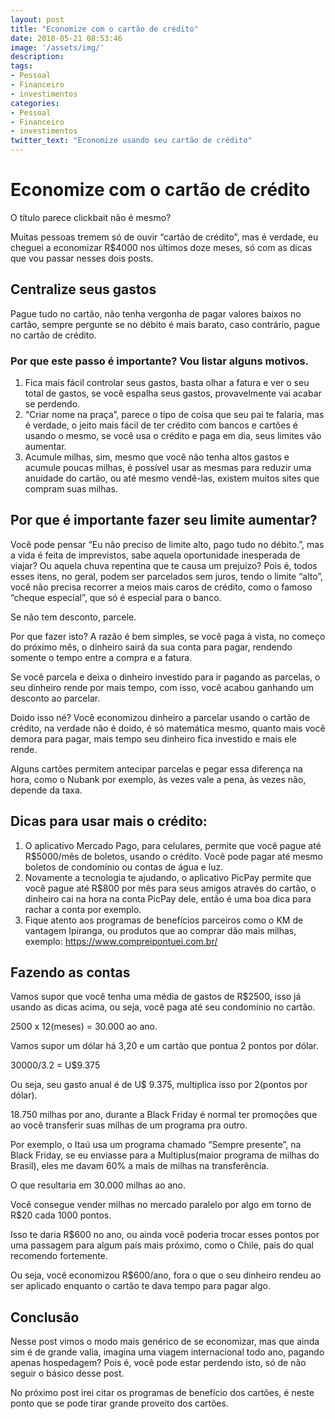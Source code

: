 ```yaml
---
layout: post
title: "Economize com o cartão de crédito"
date: 2018-05-21 08:53:46
image: '/assets/img/'
description:
tags:
- Pessoal
- Financeiro
- investimentos
categories:
- Pessoal
- Financeiro
- investimentos
twitter_text: "Economize usando seu cartão de crédito"
---
```

# Economize com o cartão de crédito

O título parece clickbait não é mesmo?

Muitas pessoas tremem só de ouvir “cartão de crédito”,  mas é verdade, eu cheguei a economizar R$4000 nos últimos doze meses, só com as dicas que vou passar nesses dois posts.

## Centralize seus gastos

Pague tudo no cartão, não tenha vergonha de pagar valores baixos no cartão, sempre pergunte se no débito é mais barato, caso contrário, pague no cartão de crédito.

### Por que este passo é importante? Vou listar alguns motivos.

1. Fica mais fácil controlar seus gastos, basta olhar a fatura e ver o seu total de gastos, se você espalha seus gastos, provavelmente vai acabar se perdendo.
2. “Criar nome na praça”,  parece o tipo de coisa que seu pai te falaria, mas é verdade, o jeito mais fácil de ter crédito com bancos e cartões é usando o mesmo, se você usa o crédito e paga em dia, seus limites vão aumentar.
3. Acumule milhas, sim, mesmo que você não tenha altos gastos e acumule poucas milhas, é possível usar as mesmas para reduzir uma anuidade do cartão, ou até mesmo vendê-las, existem muitos sites que compram suas milhas.


## Por que é importante fazer seu limite aumentar?

Você pode pensar “Eu não preciso de limite alto, pago tudo no débito.”, mas a vida é feita de imprevistos, sabe aquela oportunidade inesperada de viajar? Ou aquela chuva repentina que te causa um prejuízo? Pois é, todos esses itens, no geral, podem ser parcelados sem juros, tendo o limite “alto”, você não precisa recorrer a meios mais caros de crédito, como o famoso “cheque especial”, que só é especial para o banco.

Se não tem desconto, parcele.

Por que fazer isto? A razão é bem simples, se você paga à vista, no começo do próximo mês, o dinheiro sairá da sua conta para pagar, rendendo somente o tempo entre a compra e a fatura.

Se você parcela e deixa o dinheiro investido para ir pagando as parcelas, o seu dinheiro rende por mais tempo, com isso, você acabou ganhando um desconto ao parcelar.

Doido isso né? Você economizou dinheiro a parcelar usando o cartão de crédito, na verdade não é doido, é só matemática mesmo, quanto mais você demora para pagar, mais tempo seu dinheiro fica investido e mais ele rende.

Alguns cartões permitem antecipar parcelas e pegar essa diferença na hora, como o Nubank por exemplo, às vezes vale a pena, às vezes não, depende da taxa.

## Dicas para usar mais o crédito:

1. O aplicativo Mercado Pago, para celulares, permite que você pague até R$5000/mês de boletos, usando o crédito. Você pode pagar até mesmo boletos de condomínio ou contas de água e luz.
2. Novamente a tecnologia te ajudando, o aplicativo PicPay permite que você pague até R$800 por mês para seus amigos através do cartão, o dinheiro cai na hora na conta PicPay dele, então é uma boa dica para rachar a conta por exemplo.
3. Fique atento aos programas de benefícios parceiros como o KM de vantagem Ipiranga, ou produtos que ao comprar dão mais milhas, exemplo: https://www.compreipontuei.com.br/


## Fazendo as contas

Vamos supor que você tenha uma média de gastos de R$2500, isso já usando as dicas acima, ou seja, você paga até seu condomínio no cartão.

2500 x 12(meses) = 30.000 ao ano.

Vamos supor um dólar há 3,20 e um cartão que pontua 2 pontos por dólar.

30000/3.2 = U$9.375

Ou seja, seu gasto anual é de U$ 9.375, multiplica isso por 2(pontos por dólar).

18.750 milhas por ano, durante a Black Friday é normal ter promoções que ao você transferir suas milhas de um programa pra outro.

Por exemplo, o Itaú usa um programa chamado “Sempre presente”, na Black Friday, se eu enviasse para a Multiplus(maior programa de milhas do Brasil), eles me davam 60% a mais de milhas na transferência.

O que resultaria em 30.000 milhas ao ano.

Você consegue vender milhas no mercado paralelo por algo em torno de R$20 cada 1000 pontos.

Isso te daria R$600 no ano, ou ainda você poderia trocar esses pontos por uma passagem para algum país mais próximo, como o Chile, país do qual recomendo fortemente.

Ou seja, você economizou R$600/ano, fora o que o seu dinheiro rendeu ao ser aplicado enquanto o cartão te dava tempo para pagar algo.

## Conclusão

Nesse post vimos o modo mais genérico de se economizar, mas que ainda sim é de grande valia, imagina uma viagem internacional todo ano, pagando apenas hospedagem? Pois é, você pode estar perdendo isto, só de não seguir o básico desse post.

No próximo post irei citar os programas de benefício dos cartões, é neste ponto que se pode tirar grande proveito dos cartões.